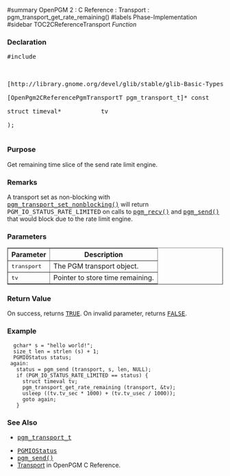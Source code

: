﻿#summary OpenPGM 2 : C Reference : Transport : pgm\_transport\_get\_rate\_remaining()
#labels Phase-Implementation
#sidebar TOC2CReferenceTransport
_Function_
### Declaration ###
<pre>
#include <pgm/pgm.h><br>
<br>
[http://library.gnome.org/devel/glib/stable/glib-Basic-Types.html#gboolean gboolean] *pgm_transport_get_rate_remaining* (<br>
[OpenPgm2CReferencePgmTransportT pgm_transport_t]* const    transport,<br>
struct timeval*           tv<br>
);<br>
</pre>

### Purpose ###
Get remaining time slice of the send rate limit engine.

### Remarks ###
A transport set as non-blocking with <tt><a href='OpenPgm2CReferencePgmTransportSetNonBlocking.md'>pgm_transport_set_nonblocking()</a></tt> will return <tt>PGM_IO_STATUS_RATE_LIMITED</tt> on calls to <tt><a href='OpenPgm2CReferencePgmRecv.md'>pgm_recv()</a></tt> and <tt><a href='OpenPgm2CReferencePgmSend.md'>pgm_send()</a></tt> that would block due to the rate limit engine.

### Parameters ###

<table cellpadding='5' border='1' cellspacing='0'>
<tr>
<th>Parameter</th>
<th>Description</th>
</tr>
<tr>
<td><tt>transport</tt></td>
<td>The PGM transport object.</td>
</tr><tr>
<td><tt>tv</tt></td>
<td>Pointer to store time remaining.</td>
</tr>
</table>

### Return Value ###
On success, returns <tt><a href='http://library.gnome.org/devel/glib/stable/glib-Standard-Macros.html#TRUE--CAPS'>TRUE</a></tt>.  On invalid parameter, returns <tt><a href='http://library.gnome.org/devel/glib/stable/glib-Standard-Macros.html#FALSE--CAPS'>FALSE</a></tt>.

### Example ###

```
  gchar* s = "hello world!";
  size_t len = strlen (s) + 1;
  PGMIOStatus status;
 again:
   status = pgm_send (transport, s, len, NULL);
   if (PGM_IO_STATUS_RATE_LIMITED == status) {
     struct timeval tv;
     pgm_transport_get_rate_remaining (transport, &tv);
     usleep ((tv.tv_sec * 1000) + (tv.tv_usec / 1000));
     goto again;
   }
```

### See Also ###
  * <tt><a href='OpenPgm2CReferencePgmTransportT.md'>pgm_transport_t</a></tt><br>
<ul><li><tt><a href='OpenPgm2CReferencePgmIoStatus.md'>PGMIOStatus</a></tt><br>
</li><li><tt><a href='OpenPgm2CReferencePgmSend.md'>pgm_send()</a></tt><br>
</li><li><a href='OpenPgm2CReferenceTransport.md'>Transport</a> in OpenPGM C Reference.